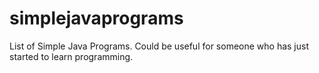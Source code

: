 # simplejavaprograms
List of Simple Java Programs. Could be useful for someone who has just started to learn programming.

